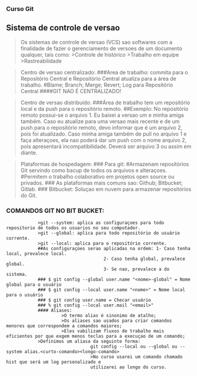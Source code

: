 ### Curso Git
## Sistema de controle de versao
>Os sistemas de controle de versao (VCS) sao softwares com a finalidade de fazer o gerenciamento de versoes de um documento qualquer, tais como:
								>Controle de histórico
								>Trabalho em equipe
								>Rastreabilidade

>Centro de versao centralizado:
								###Area de trabalho: commita para o Repositório Central e Repositório Central atualiza para a área de trabalho.
								#Blame; Branch; Merge; Revert; Log para Repositório Central
								####GIT NAO É CENTRALIZADO!

>Centro de versao distribuído:
								###Área de trabalho tem um repositório local e da push para o repositório remoto.
								##Exemplo: No repositório remoto possui-se o arquivo 1. Eu baixei a versao um e minha amiga também. Caso eu atualize para uma versao mais recente e de um push para o repositório remoto, devo informar que é um arquivo 2, pois foi atualizado. Caso minha amiga também de pull no arquivo 1 e faça alteraçoes, ela nao poderá dar um push com o nome arquivo 2, pois apresentará incompatibilidade. Deverá ser arquivo 3 ou assim em diante.

>Plataformas de hospedagem:
							### Para git:
										#Armazenam repositórios Git servindo como bacup de todos os arquivos e alteraçoes.
										#Permitem o trabalho colaborativo em projetos open source ou privados.
							### As plataformas mais comuns sao: Github; Bitbucket; Gitlab.
							### Bitbucket: Soluçao em nuvem para armazenar repositórios do Git.

### COMANDOS GIT NO BIT BUCKET:
				>git --system: aplica as configuraçoes para todo repositorio de todos os usuarios no seu computador.
				>git --global: aplica para todo repositório do usuário corrente.
				>git --local: aplica para o repositório corrente.
				##As configuraçoes serao aplicadas na ordem: 1- Caso tenha local, prevalece local.
									     2- Caso tenha global, prevalece global.
									     3- Se nao, prevalece a do sistema.
				### $ git config --global user.name "<nome>-global" = Nome global para o usuário
				### $ git config --local user.name "<nome>" = Nome local para o usuário
				### $ git config user.name = Checar usuário
				### % git config --local user.mail "<email>"
				#### Aliases:
					     >O termo alias é sinonimo de atalho;
					     >Os aliases sao usados para criar comandos menores que correspondem a comandos maiores;
					     >Eles vabilizam fluxos de trabalho mais eficientes por que exgem menos teclas para a execuçao de um comando;
				>Definimos um aliasa da seguinte forma:
									git config --local ou --global ou --system alias.<curto-comando><longo-comando>
									>No curso usarei um comando chamado hist que será um log personalizado e 
									utilizarei ao longo do curso.

